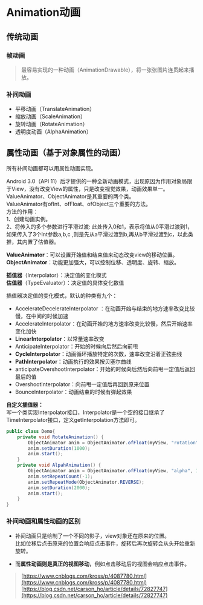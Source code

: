 # Animation动画

## 传统动画

### 帧动画

> 最容易实现的一种动画（AnimationDrawable），将一张张图片连贯起来播放。

### 补间动画

- 平移动画（TranslateAnimation）
- 缩放动画（ScaleAnimation）
- 旋转动画（RotateAnimation）
- 透明度动画（AlphaAnimation）
  
## 属性动画（基于对象属性的动画）

所有补间动画都可以用属性动画实现。

Android 3.0（API 11）后才提供的一种全新动画模式，出现原因为作用对象局限于View，没有改变View的属性，只是改变视觉效果，动画效果单一。  
ValueAnimator、ObjectAnimator是其重要的两个类。  
ValueAnimator有ofInt、ofFloat、ofObject三个重要的方法。  
方法的作用：  
1、创建动画实例。  
2、将传入的多个参数进行平滑过渡: 此处传入0和1，表示将值从0平滑过渡到1，如果传入了3个Int参数a,b,c ,则是先从a平滑过渡到b,再从b平滑过渡到c，以此类推，其内置了估值器。

**ValueAnimator**：可以设置开始值和结束值来动态改变view的移动位置。  
**ObjectAnimator**：功能更加强大，可以控制位移、透明度、旋转、缩放。

**插值器**（Interpolator）：决定值的变化模式  
**估值器**（TypeEvaluator）：决定值的具体变化数值  

插值器决定值的变化模式，默认的种类有九个：  

- AccelerateDecelerateInterpolator ：在动画开始与结束的地方速率改变比较慢，在中间的时候加速  
- AccelerateInterpolator：在动画开始的地方速率改变比较慢，然后开始速率变化加快  
- **LinearInterpolator**：以常量速率改变  
- AnticipateInterpolator：开始的时候向后然后向前甩  
- **CycleInterpolator**：动画循环播放特定的次数，速率改变沿着正弦曲线  
- **PathInterpolator**：动画执行的效果按贝塞尔曲线  
- anticipateOvershootInterpolator：开始的时候向后然后向前甩一定值后返回最后的值  
- OvershootInterpolator：向前甩一定值后再回到原来位置  
- BounceInterpolator：动画结束的时候有弹起效果  

**自定义插值器：**  
写一个类实现Interpolator接口，Interpolator是一个空的接口继承了TimeInterpolator接口，定义getInterpolation方法即可。

```java
public class Demo{
    private void RotateAnimation() {
        ObjectAnimator anim = ObjectAnimator.ofFloat(myView, "rotation", 0f, 360f);
        anim.setDuration(1000);
        anim.start();
    }
    private void AlpahAnimation() {
        ObjectAnimator anim = ObjectAnimator.ofFloat(myView, "alpha", 1.0f, 0.8f, 0.6f, 0.4f, 0.2f, 0.0f);
        anim.setRepeatCount(-1);
        anim.setRepeatMode(ObjectAnimator.REVERSE);
        anim.setDuration(2000);
        anim.start();
    }
}
```

### 补间动画和属性动画的区别

- 补间动画只是绘制了一个不同的影子，view对象还在原来的位置。  
比如位移后点击原来的位置会响应点击事件，旋转后再次旋转会从头开始重新旋转。

- 而**属性动画则是真正的视图移动**，例如点击移动后的视图会响应点击事件。

>[https://www.cnblogs.com/kross/p/4087780.html](https://www.cnblogs.com/kross/p/4087780.html)
>[https://blog.csdn.net/carson_ho/article/details/72827747](https://blog.csdn.net/carson_ho/article/details/72827747)